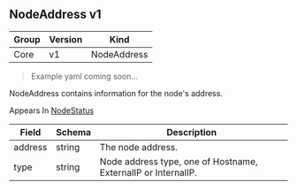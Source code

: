 ## NodeAddress v1

Group        | Version     | Kind
------------ | ---------- | -----------
Core | v1 | NodeAddress

> Example yaml coming soon...



NodeAddress contains information for the node's address.

<aside class="notice">
Appears In  <a href="#nodestatus-v1">NodeStatus</a> </aside>

Field        | Schema     | Description
------------ | ---------- | -----------
address | string | The node address.
type | string | Node address type, one of Hostname, ExternalIP or InternalIP.

